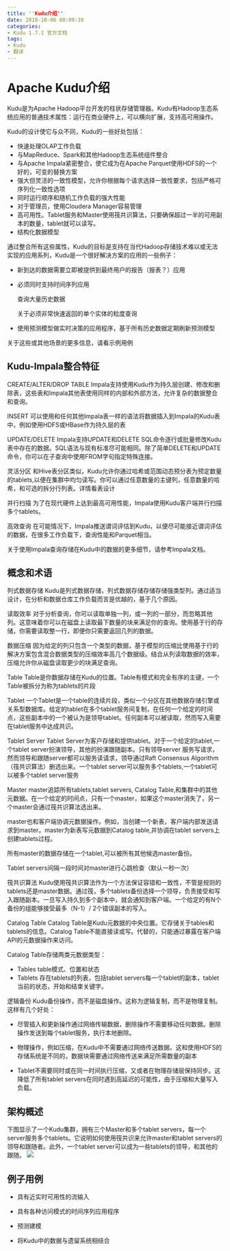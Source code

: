 ```yaml
---
title: ''Kudu介绍''
date: 2018-10-06 08:09:10
categories:
- Kudu 1.7.1 官方文档
tags:
- Kudu
- 翻译
---
```


# Apache Kudu介绍

Kudu是为Apache Hadoop平台开发的柱状存储管理器。Kudu有Hadoop生态系统应用的普通技术属性：运行在商业硬件上，可以横向扩展，支持高可用操作。

Kudu的设计使它与众不同，Kudu的一些好处包括：
* 快速处理OLAP工作负载
* 与MapReduce、Spark和其他Hadoop生态系统组件整合
* 与Apache Impala紧密整合，使它成为在Apache Parquet使用HDFS的一个好的，可变的替换方案
* 强大但灵活的一致性模型，允许你根据每个请求选择一致性要求，包括严格可序列化一致性选项
* 同时运行顺序和随机工作负载的强大性能
* 对于管理员，使用Cloudera Manager容易管理
* 高可用性。Tablet服务和Master使用筏共识算法，只要确保超过一半的可用副本的数量，tablet就可以读写。
* 结构化数据模型

通过整合所有这些属性，Kudu的目标是支持在当代Hadoop存储技术难以或无法实现的应用系列，Kudu是一个很好解决方案的应用的一些例子：
* 新到达的数据需要立即被提供到最终用户的报告（报表？）应用
* 必须同时支持时间序列应用
    
    查询大量历史数据
    
    关于必须非常快速返回的单个实体的粒度查询
    
* 使用预测模型做实时决策的应用程序，基于所有历史数据定期刷新预测模型

关于这些或其他场景的更多信息，请看示例用例


## Kudu-Impala整合特征
CREATE/ALTER/DROP TABLE
Impala支持使用Kudu作为持久层创建、修改和删除表，这些表和Impala其他表使用同样的内部和外部方法，允许复杂的数据整合和查询。

INSERT
可以使用和任何其他Impala表一样的语法将数据插入到Impala的Kudu表中，例如使用HDFS或HBase作为持久层的表

UPDATE/DELETE
Impala支持UPDATE和DELETE SQL命令逐行或批量修改Kudu表中存在的数据。SQL语法与现有标准尽可能相同。除了简单DELETE和UPDATE命令，你可以在子查询中使用FROM字句指定特殊连接。

灵活分区
和Hive表分区类似，Kudu允许你通过哈希或范围动态预分表为预定数量的tablets,以便在集群中均匀读写。你可以通过任意数量的主键列，任意数量的哈希，和可选的拆分行列表。详情看表设计

并行扫描
为了在现代硬件上达到最高可用性能，Impala使用Kudu客户端并行扫描多个tablets。

高效查询
在可能情况下，Impala推送谓词评估到Kudu，以便尽可能接近谓词评估的数据，在很多工作负载下，查询性能和Parquet相当。

关于使用Impala查询存储在Kudu中的数据的更多细节，请参考Impala文档。

## 概念和术语

列式数据存储
Kudu是列式数据存储，列式数据存储存储存储强类型列。通过适当设计，在分析和数据仓库工作负载而言是优越的，基于几个原因。

读取效率
对于分析查询，你可以读取单独一列，或一列的一部分，而忽略其他列。这意味着你可以在磁盘上读取最下数量的块来满足你的查询。使用基于行的存储，你需要读取整一行，即便你只需要返回几列的数据。

数据压缩
因为给定的列只包含一个类型的数据，基于模型的压缩比使用基于行的解决方案包含混合数据类型的压缩效率高几个数据级。结合从列读取数据的效率，压缩允许你从磁盘读取更少的块满足查询。

Table
Table是你数据存储在Kudu的位置。Table有模式和完全有序的主键，一个Table被拆分为称为tablets的片段

Tablet
一个Tablet是一个table的连续片段，类似一个分区在其他数据存储引擎或关系型数据库。给定的tablet在多个tablet服务间复制，在任何一个给定的时间点，这些副本中的一个被认为是领导tablet。任何副本可以被读取，然而写入需要在tablet服务中达成共识。

Tablet Server
Tablet Server为客户存储和提供tablet。对于一个给定的tablet,一个tablet server扮演领导，其他的扮演跟随副本。只有领导server 服务写请求，然而领导和跟随server都可以服务读请求，领导通过Raft Consensus Algorithm（筏共识算法）删选出来。一个tablet server可以服务多个tablets,一个tablet可以被多个tablet server服务

Master
master追踪所有tablets,tablet servers, Catalog Table,和集群中的其他元数据。在一个给定的时间点，只有一个master，如果这个master消失了，另一个master会通过筏共识算法选出来。

master也和客户端协调元数据操作。例如，当创建一个新表，客户端内部发送请求到master。master为新表写元数据到Catalog table,并协调在tablet servers上创建tablets过程。

所有master的数据存储在一个tablet,可以被所有其他候选master备份。

Tablet servers间隔一段时间对master进行心跳检查（默认一秒一次）

筏共识算法
Kudu使用筏共识算法作为一个方法保证容错和一致性，不管是规则的tablets还是master数据。通过筏，多个tablets备份选择一个领导，负责接受和写入跟随副本。一旦写入持久到多个副本中，就会通知到客户端。一个给定的有N个备份的组能够接受最多（N-1）/ 2个错误副本的写入。

Catalog Table
Catalog Table是Kudu元数据的中央位置。它存储关于tables和tablets的信息。Catalog Table不能直接读或写。代替的，只能通过暴露在客户端API的元数据操作来访问。

Catalog Table存储两类元数据类型：

* Tables 
    table模式、位置和状态
* Tablets
    存在tablets的列表，包括tablet servers每一个tablet的副本，tablet当前的状态，开始和结束关键字。
    
逻辑备份
Kudu备份操作，而不是磁盘操作。这称为逻辑复制，而不是物理复制。这样有几个好处：
* 尽管插入和更新操作通过网络传输数据，删除操作不需要移动任何数据。删除操作发送到每个tablet服务，执行本地删除。

* 物理操作，例如压缩，在Kudu中不需要通过网络传送数据。这和使用HDFS的存储系统是不同的，数据块需要通过网络传送来满足所需数量的副本

* Tablet不需要同时或在同一时间执行压缩，又或者在物理存储层保持同步。这降低了所有tablet servers在同时遇到高延迟的可能性，由于压缩和大量写入负载。
    
## 架构概述
下图显示了一个Kudu集群，拥有三个Master和多个tablet servers，每一个server服务多个tablets。它说明如何使用筏共识来允许master和tablet servers的领导和跟随者。此外，一个tablet server可以成为一些tablets的领导，和其他的跟随。
![](https://kudu.apache.org/docs/images/kudu-architecture-2.png)

## 例子用例

* 具有近实时可用性的流输入

* 具有各种访问模式的时间序列应用程序

* 预测建模

* 将Kudu中的数据与遗留系统相结合
    
    
    
    
    